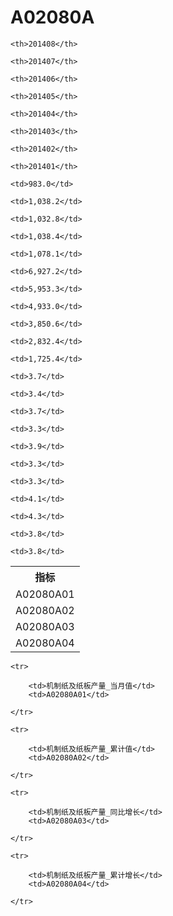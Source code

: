 A02080A
======


<table>

<tr>
    <th>指标</th>
    
    <th>201408</th>
    
    <th>201407</th>
    
    <th>201406</th>
    
    <th>201405</th>
    
    <th>201404</th>
    
    <th>201403</th>
    
    <th>201402</th>
    
    <th>201401</th>
    
</tr>


<tr>
    <td>A02080A01</td>
    
    <td>983.0</td>
    
    <td>1,038.2</td>
    
    <td>1,032.8</td>
    
    <td>1,038.4</td>
    
    <td>1,078.1</td>
    

</tr>

<tr>
    <td>A02080A02</td>
    
    <td>6,927.2</td>
    
    <td>5,953.3</td>
    
    <td>4,933.0</td>
    
    <td>3,850.6</td>
    
    <td>2,832.4</td>
    
    <td>1,725.4</td>
    

</tr>

<tr>
    <td>A02080A03</td>
    
    <td>3.7</td>
    
    <td>3.4</td>
    
    <td>3.7</td>
    
    <td>3.3</td>
    
    <td>3.9</td>
    

</tr>

<tr>
    <td>A02080A04</td>
    
    <td>3.3</td>
    
    <td>3.3</td>
    
    <td>4.1</td>
    
    <td>4.3</td>
    
    <td>3.8</td>
    
    <td>3.8</td>
    

</tr>


</table>

<table>
    
    <tr>

        <td>机制纸及纸板产量_当月值</td>
        <td>A02080A01</td>

    </tr>
    
    <tr>

        <td>机制纸及纸板产量_累计值</td>
        <td>A02080A02</td>

    </tr>
    
    <tr>

        <td>机制纸及纸板产量_同比增长</td>
        <td>A02080A03</td>

    </tr>
    
    <tr>

        <td>机制纸及纸板产量_累计增长</td>
        <td>A02080A04</td>

    </tr>
    
</table>